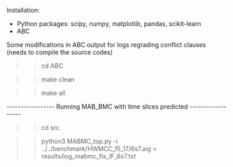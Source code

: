 

Installation:
- Python packages:
 scipy, numpy, matplotlib, pandas, scikit-learn
- ABC 

Some modifications in ABC output for logs regrading conflict clauses (needs to compile the source codes)
>> cd ABC

>> make clean

>> make all


----------------- Running MAB_BMC with time slices predicted ------------------

>> cd src

>> python3 MABMC_top.py -i ../../benchmark/HWMCC_15_17/6s7.aig > results/log_mabmc_fix_IF_6s7.txt
